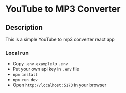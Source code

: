 # YouTube to MP3 Converter

## Description

This is a simple YouTube to mp3 converter react app
### Local run

* Copy `.env.example` to `.env`
* Put your own api key in `.env` file
* `npm install`
* `npm run dev`
* Open `http://localhost:5173` in your browser
